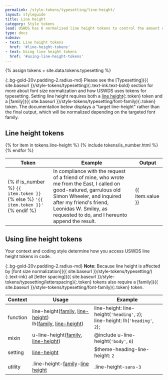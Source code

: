 ```yaml
---
permalink: /style-tokens/typesetting/line-height/
layout: styleguide
title: Line height
category: Style tokens
lead: USWDS has 6 normalized line height tokens to control the amount of space between lines in a block of text.
type: docs
subnav:
- text: Line height tokens
  href: '#line-height-tokens'
- text: Using line height tokens
  href: '#using-line-height-tokens'
---
```


{% assign tokens = site.data.tokens.typesetting %}

{:.bg-gold-20v.padding-2.radius-md}
Please see the [Typesetting]({{ site.baseurl }}/style-tokens/typesetting){:.text-ink.text-bold} section for more about font size normalization and how USWDS uses tokens for typesetting. Setting line height requires both a [line height](#0){:.token} token and a [family]({{ site.baseurl }}/style-tokens/typesetting/font-family){:.token} token. The documentation below displays a "target line-height" rather than the final output, which will be normalized depending on the targeted font family.

## Line height tokens
<div class="site-table-wrapper">
  <table class="usa-table-borderless site-table-responsive">
    <thead>
      <tr>
        <th scope="col">Token</th>
        <th scope="col">Example</th>
        <th scope="col">Output</th>
      </tr>
    </thead>
    <tbody class="font-mono-2xs">
      {% for item in tokens.line-height %}
        {% include tokens/is_number.html %}
        <tr>
          <td scope="row" data-title="Token">
            <span>
              {% if is_number %}
                <code class="text-no-wrap">{{ item.token }}</code>
              {% else %}
                <code class="text-no-wrap">'{{ item.token }}'</code>
              {% endif %}
            </span>
          </td>
          <td data-title="Example">
            <div class="font-sans-4 tablet:font-sans-6 line-height-sans-{{ item.token }} measure-2">In compliance with the request of a friend of mine, who wrote me from the East, I called on good-natured, garrulous old Simon Wheeler, and inquired after my friend's friend, Leonidas W. Smiley, as requested to do, and I hereunto append the result.</div>
          </td>
          <td data-title="Output">
            <span>
              {{ item.value }}
            </span>
          </td>
        </tr>
      {% endfor %}
    </tbody>
  </table>
</div>

## Using line height tokens
Your context and coding style determine how you access USWDS line height tokens in code.

{:.bg-gold-20v.padding-2.radius-md}
**Note:** Because line height is affected by [font size normalization]({{ site.baseurl }}/style-tokens/typesetting/){:.text-ink} all [letter spacing]({{ site.baseurl }}/style-tokens/typesetting/letterspacing){:.token} tokens also require a [family]({{ site.baseurl }}/style-tokens/typesetting/font-family){:.token} token.

<div class="site-table-wrapper">
  <table class="usa-table-borderless site-table-responsive">
    <thead>
      <tr>
        <th scope="col">Context</th>
        <th scope="col">Usage</th>
        <th scope="col">Example</th>
      </tr>
    </thead>
    <tbody class="font-mono-2xs">
      <tr>
        <td scope="row" data-title="Context">
          <span class="text-bold font-sans-3">function</span>
        </td>
        <td data-title="Usage">
          <span class="line-height-sans-6">
            line-height(<a href="{{ site.baseurl }}/style-tokens/typesetting/font-family/" class="token">family</a>, <a href="{{ site.baseurl }}/style-tokens/typesetting/line-height/" class="token">line-height</a>)<br/>
            lh(<a href="{{ site.baseurl }}/style-tokens/typesetting/font-family/" class="token">family</a>, <a href="{{ site.baseurl }}/style-tokens/typesetting/line-height/" class="token">line-height</a>)
          </span>
        </td>
        <td data-title="Example">
          <span class="line-height-sans-6">
            line-height: line-height(<code>'heading'</code>, <code>2</code>);<br/>
            line-height: lh(<code>'heading'</code>, <code>2</code>);<br/>
          </span>
        </td>
      </tr>
      <tr>
        <td scope="row" data-title="Context">
          <span class="font-sans-3">
            <span class="text-bold">mixin</span><br/>
          </span>
        </td>
        <td data-title="Usage">
          <span>
            u-line-height(<a href="{{ site.baseurl }}/style-tokens/typesetting/font-family/" class="token">family</a>, <a href="{{ site.baseurl }}/style-tokens/typesetting/line-height/" class="token">line-height</a>)
          </span>
        </td>
        <td data-title="Example">
          <span>
            @include u-line-height(<code>'body'</code>, <code>6</code>)
          </span>
        </td>
      </tr>
      <tr>
        <td scope="row" data-title="Context">
          <span>
            <span class="text-bold font-sans-3">setting</span><br/>
          </span>
        </td>
        <td data-title="Usage">
          <span>
            <a href="{{ site.baseurl }}/style-tokens/typesetting/line-height/" class="token">line-height</a>
          </span>
        </td>
        <td data-title="Example">
          <span>
            $theme-heading-line-height: <code>2</code>
          </span>
        </td>
      </tr>
      <tr>
        <td scope="row" data-title="Context">
          <span class="font-sans-3">
            <span class="text-bold">utility</span><br/>
          </span>
        </td>
        <td data-title="Usage">
          <span>
            .line-height-<a href="{{ site.baseurl }}/style-tokens/typesetting/font-family/" class="token">family</a>-<a href="{{ site.baseurl }}/style-tokens/typesetting/letterspacing/" class="token">line height</a>
          </span>
        </td>
        <td data-title="Example">
          <span>
            .line-height-<code>sans</code>-<code>3</code>
          </span>
        </td>
      </tr>
    </tbody>
  </table>
</div>
